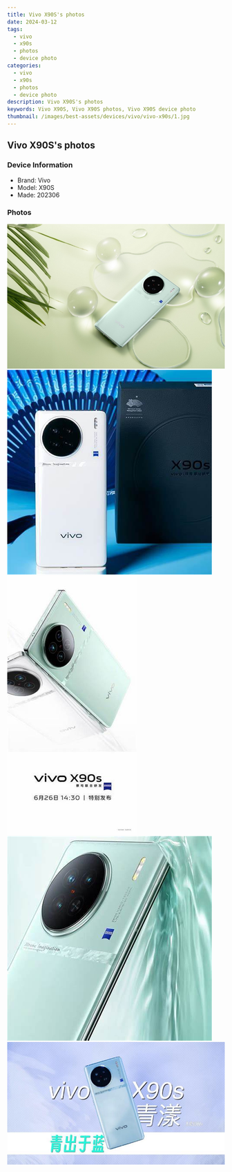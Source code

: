 ```yaml
---
title: Vivo X90S's photos
date: 2024-03-12
tags: 
  - vivo
  - x90s
  - photos
  - device photo
categories: 
  - vivo
  - x90s
  - photos
  - device photo
description: Vivo X90S's photos
keywords: Vivo X90S, Vivo X90S photos, Vivo X90S device photo
thumbnail: /images/best-assets/devices/vivo/vivo-x90s/1.jpg
---
```


## Vivo X90S's photos

### Device Information

- Brand: Vivo
- Model: X90S
- Made: 202306

### Photos

![/images/best-assets/devices/vivo/vivo-x90s/1.jpg](/images/best-assets/devices/vivo/vivo-x90s/1.jpg)
![/images/best-assets/devices/vivo/vivo-x90s/2.jpg](/images/best-assets/devices/vivo/vivo-x90s/2.jpg)
![/images/best-assets/devices/vivo/vivo-x90s/3.jpg](/images/best-assets/devices/vivo/vivo-x90s/3.jpg)
![/images/best-assets/devices/vivo/vivo-x90s/4.jpg](/images/best-assets/devices/vivo/vivo-x90s/4.jpg)
![/images/best-assets/devices/vivo/vivo-x90s/5.jpg](/images/best-assets/devices/vivo/vivo-x90s/5.jpg)

